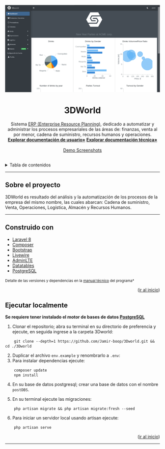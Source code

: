 <!-- LOGO -->
<div align="center" id="top">
<img src="screenshots/index.png" alt="image" border="0">
  <h1 align="center">3DWorld</h1>
  <p align="center">
    Sistema <a href="https://dynamics.microsoft.com/es-mx/erp/define-erp/">ERP (Enterprise Resource Planning)</a>, dedicado a automatizar y administrar los procesos empresariales de las áreas de: finanzas, venta al por menor, cadena de suministro, recursos humanos y operaciones.
    <br />
    <a href="https://www.keepandshare.com/doc9/27780/manual-de-usuario-erp-laravel-pdf-2-2-meg?dn=y&dnad=y"><strong>Explorar documentación de usuario»</strong></a>
    <a href="https://www.keepandshare.com/doc9/27781/manual-tecnico-erp-laravel-pdf-1-9-meg?da=y"><strong>Explorar documentación técnica»</strong></a>
    <br />
    <br />
    <a href="https://github.com/Jamir-boop/3Dworld/tree/master/screenshots">Demo Screenshots</a>
  </p>
</div>
<br />

<!-- TABLE OF CONTENTS -->
<details>
  <summary>Tabla de contenidos</summary>
  <ol>
    <li>
      <a href="#sobre-el-proyecto">Sobre el Proyecto</a>
    </li>
    <li>
        <a href="#construido-con">Construido Con</a>
    </li>
    <li>
      <a href="#ejecutar-localmente">Ejecutar localmente 🚀</a>
    </li>
  </ol>
</details>
<hr>

## Sobre el proyecto
3DWorld es resultado del análisis y la automatización de los procesos de la empresa del mismo nombre, las cuales abarcan: Cadena de suministro, Venta, Operaciones, Logística, Almacén y Recursos Humanos.
<hr>

## Construido con
-   [Laravel 8](https://laravel.com/)
-   [Composer](https://getcomposer.org/)
-   [Bootstrap](https://getbootstrap.com/)
-   [Livewire](https://laravel-livewire.com/)
-   [AdminLTE](https://adminlte.io/docs/3.1/)
-   [Datatables](https://www.datatables.net/)
-   [PostgreSQL](https://www.postgresql.org/)

<small>Detalle de las versiones y dependencias en la <a href="https://www.keepandshare.com/doc9/27781/manual-tecnico-erp-laravel-pdf-1-9-meg?da=y">manual técnico</a> del programa*</small>

<p align="right">(<a href="#top">ir al inicio</a>)</p>

## Ejecutar localmente
**Se requiere tener instalado el motor de bases de datos [PostgreSQL](https://www.postgresql.org/)**

1. Clonar el repositorio; abra su terminal en su directorio de preferencia y ejecute, en seguida ingrese a la carpeta 3Dworld:

```
    git clone --depth=1 https://github.com/Jamir-boop/3Dworld.git && cd ./3Dworld
```
2. Duplicar el archivo `env.example` y renombrarlo a `.env`:
3. Para instalar dependencias ejecute:

```
    composer update
    npm install
```

4. En su base de datos postgresql; crear una base de datos con el nombre `postDBS`.

5. En su terminal ejecute las migraciones:
```
    php artisan migrate && php artisan migrate:fresh --seed
```
6. Para iniciar un servidor local usando artisan ejecute:
```
    php artisan serve
```


<p align="right">(<a href="#top">ir al inicio</a>)</p>
<hr>

